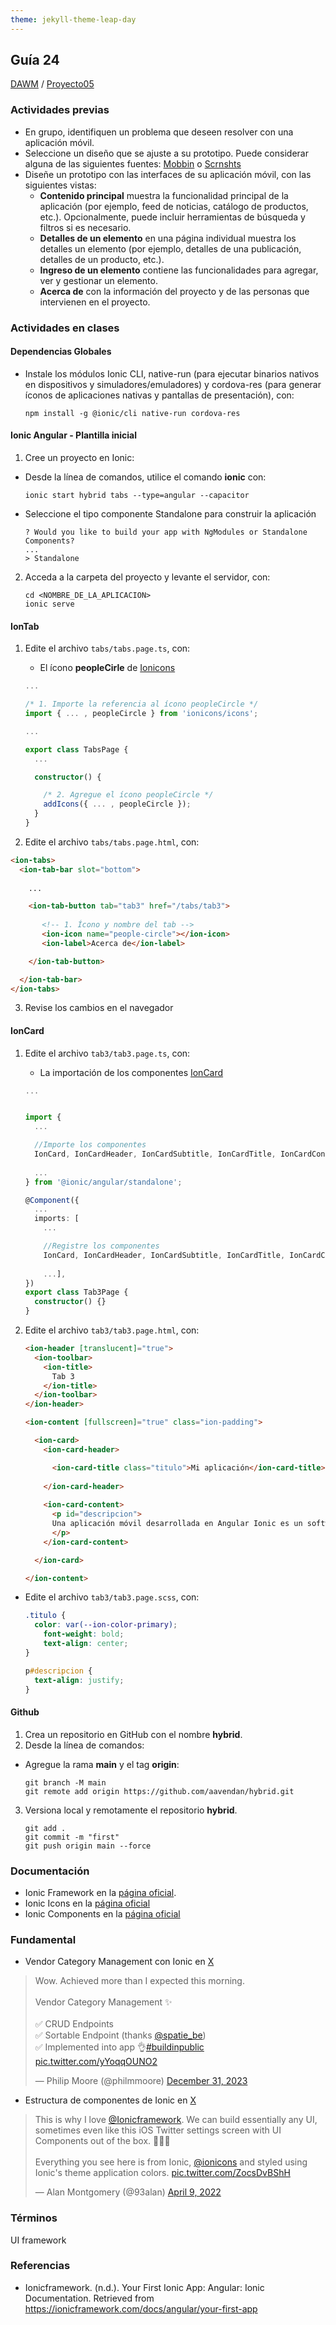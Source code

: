 ```yaml
---
theme: jekyll-theme-leap-day
---
```


## Guía 24

[DAWM](/DAWM/) / [Proyecto05](/DAWM/proyectos/2024/proyecto05)

### Actividades previas

* En grupo, identifiquen un problema que deseen resolver con una aplicación móvil.
* Seleccione un diseño que se ajuste a su prototipo. Puede considerar alguna de las siguientes fuentes: [Mobbin](https://mobbin.com/browse/android/apps) o [Scrnshts](https://scrnshts.club/) 
* Diseñe un prototipo con las interfaces de su aplicación móvil, con las siguientes vistas:
  + **Contenido principal** muestra la funcionalidad principal de la aplicación (por ejemplo, feed de noticias, catálogo de productos, etc.). Opcionalmente, puede incluir herramientas de búsqueda y filtros si es necesario.
  + **Detalles de un elemento** en una página individual muestra los detalles un elemento (por ejemplo, detalles de una publicación, detalles de un producto, etc.).
  + **Ingreso de un elemento** contiene las funcionalidades para agregar, ver y gestionar un elemento.
  + **Acerca de** con la información del proyecto y de las personas que intervienen en el proyecto.

### Actividades en clases

#### Dependencias Globales

* Instale los módulos Ionic CLI, native-run (para ejecutar binarios nativos en dispositivos y simuladores/emuladores) y cordova-res (para generar íconos de aplicaciones nativas y pantallas de presentación), con: 

    ```command
    npm install -g @ionic/cli native-run cordova-res
    ```
#### Ionic Angular - Plantilla inicial

1. Cree un proyecto en Ionic:
  + Desde la línea de comandos, utilice el comando **ionic** con: 

    ```command
    ionic start hybrid tabs --type=angular --capacitor
    ```

  + Seleccione el tipo componente Standalone para construir la aplicación

  	```command
  	? Would you like to build your app with NgModules or Standalone Components?
  	...
  	> Standalone
  	```

2. Acceda a la carpeta del proyecto y levante el servidor, con:

  	```command
  	cd <NOMBRE_DE_LA_APLICACION> 
  	ionic serve
  	```

#### IonTab

1. Edite el archivo `tabs/tabs.page.ts`, con:

    + El ícono **peopleCirle** de [Ionicons](https://ionic.io/ionicons)

    ```typescript
    ...

    /* 1. Importe la referencia al ícono peopleCircle */ 
    import { ... , peopleCircle } from 'ionicons/icons';

    ...

    export class TabsPage {
      ...

      constructor() {

        /* 2. Agregue el ícono peopleCircle */
        addIcons({ ... , peopleCircle });
      }
    }
    ```

2. Edite el archivo `tabs/tabs.page.html`, con:

  ```html
  <ion-tabs>
    <ion-tab-bar slot="bottom">
      
      ...

      <ion-tab-button tab="tab3" href="/tabs/tab3">
         
         <!-- 1. Ícono y nombre del tab -->
         <ion-icon name="people-circle"></ion-icon>
         <ion-label>Acerca de</ion-label>

      </ion-tab-button>

    </ion-tab-bar>
  </ion-tabs>
  ```

3. Revise los cambios en el navegador

#### IonCard

1. Edite el archivo `tab3/tab3.page.ts`, con:

    + La importación de los componentes [IonCard](https://ionicframework.com/docs/api/card)
  
    ```typescript
    ...

    
    import { 
      ...  

      //Importe los componentes
      IonCard, IonCardHeader, IonCardSubtitle, IonCardTitle, IonCardContent,
      
      ... 
    } from '@ionic/angular/standalone';

    @Component({
      ...
      imports: [
        ... 

        //Registre los componentes
        IonCard, IonCardHeader, IonCardSubtitle, IonCardTitle, IonCardContent,
        
        ...],
    })
    export class Tab3Page {
      constructor() {}
    }
    ```

2. Edite el archivo `tab3/tab3.page.html`, con:

    ```html
    <ion-header [translucent]="true">
      <ion-toolbar>
        <ion-title>
          Tab 3
        </ion-title>
      </ion-toolbar>
    </ion-header>

    <ion-content [fullscreen]="true" class="ion-padding">

      <ion-card>
        <ion-card-header>

          <ion-card-title class="titulo">Mi aplicación</ion-card-title>
        
        </ion-card-header>
      
        <ion-card-content>
          <p id="descripcion">
          Una aplicación móvil desarrollada en Angular Ionic es un software multiplataforma que utiliza el framework Angular para construir la lógica y la estructura de la aplicación, junto con el framework Ionic para crear una interfaz de usuario atractiva y funcional. Ionic proporciona componentes y herramientas para diseñar aplicaciones que se sienten y se ven nativas en dispositivos iOS y Android. La aplicación se puede desplegar tanto en la web como en tiendas de aplicaciones móviles. Utiliza tecnologías web como HTML, CSS y JavaScript, lo que facilita la reutilización de código y la implementación rápida.
          </p>
        </ion-card-content>

      </ion-card>

    </ion-content>
    ```

* Edite el archivo `tab3/tab3.page.scss`, con:

    ```css
    .titulo {
      color: var(--ion-color-primary);
        font-weight: bold;
        text-align: center;
    }

    p#descripcion {
      text-align: justify;
    }
    ```


#### Github

1. Crea un repositorio en GitHub con el nombre **hybrid**.
2. Desde la línea de comandos:
  
  + Agregue la rama **main** y el tag **origin**:
  
    ```command
    git branch -M main
    git remote add origin https://github.com/aavendan/hybrid.git
    ```

3. Versiona local y remotamente el repositorio **hybrid**.

    ```command
    git add .
    git commit -m "first"
    git push origin main --force
    ```

### Documentación

* Ionic Framework en la [página oficial](https://ionicframework.com/).
* Ionic Icons en la [página oficial](https://ionic.io/ionicons)
* Ionic Components en la [página oficial](https://ionicframework.com/docs/components)

### Fundamental

* Vendor Category Management con Ionic en [X](https://twitter.com/Ionicframework)

<blockquote class="twitter-tweet" data-media-max-width="560"><p lang="en" dir="ltr">Wow. Achieved more than I expected this morning.<br><br>Vendor Category Management ✨<br><br>✅ CRUD Endpoints<br>✅ Sortable Endpoint (thanks <a href="https://twitter.com/spatie_be?ref_src=twsrc%5Etfw">@spatie_be</a>)<br>✅ Implemented into app 👌<a href="https://twitter.com/hashtag/buildinpublic?src=hash&amp;ref_src=twsrc%5Etfw">#buildinpublic</a> <a href="https://t.co/yYoqqOUNO2">pic.twitter.com/yYoqqOUNO2</a></p>&mdash; Philip Moore (@philmmoore) <a href="https://twitter.com/philmmoore/status/1741406339924943136?ref_src=twsrc%5Etfw">December 31, 2023</a></blockquote> <script async src="https://platform.twitter.com/widgets.js" charset="utf-8"></script>

* Estructura de componentes de Ionic en [X](https://twitter.com/93alan/status/1512587338962116611)

<blockquote class="twitter-tweet" data-media-max-width="560"><p lang="en" dir="ltr">This is why I love <a href="https://twitter.com/Ionicframework?ref_src=twsrc%5Etfw">@Ionicframework</a>. We can build essentially any UI, sometimes even like this iOS Twitter settings screen with UI Components out of the box. 👨🏼‍🔧<br><br>Everything you see here is from Ionic, <a href="https://twitter.com/ionicons?ref_src=twsrc%5Etfw">@ionicons</a> and styled using Ionic&#39;s theme application colors. <a href="https://t.co/ZocsDvBShH">pic.twitter.com/ZocsDvBShH</a></p>&mdash; Alan Montgomery (@93alan) <a href="https://twitter.com/93alan/status/1512587338962116611?ref_src=twsrc%5Etfw">April 9, 2022</a></blockquote> <script async src="https://platform.twitter.com/widgets.js" charset="utf-8"></script>

### Términos

UI framework

### Referencias

* Ionicframework. (n.d.). Your First Ionic App: Angular: Ionic Documentation. Retrieved from https://ionicframework.com/docs/angular/your-first-app